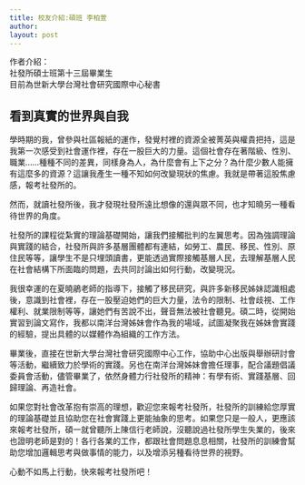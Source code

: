 ```yaml
---
title: 校友介紹:碩班 李柏萱
author: 
layout: post
---
```


作者介紹：  
社發所碩士班第十三屆畢業生  
目前為世新大學台灣社會研究國際中心秘書

## 看到真實的世界與自我

學時期的我，曾參與社區報紙的運作，發覺村裡的資源全被菁英與權貴把持，這是我第一次感受到社會運作裡，存在一股巨大的力量。這個社會存在著階級、性別、職業……種種不同的差異，同樣身為人，為什麼會有上下之分？為什麼少數人能擁有這麼多的資源？這讓我產生一種不知如何改變現狀的焦慮。我就是帶著這股焦慮感，報考社發所的。

然而，就讀社發所後，我才發現社發所遠比想像的還與眾不同，也才知曉另一種看待世界的角度。

社發所的課程從紮實的理論基礎開始，讓我們接觸批判的左翼思考。因為強調理論與實踐的結合，社發所與許多基層團體都有連結，如勞工、農民、移民、性別、原住民等等，讓學生不是只埋頭讀書，更能透過實際接觸基層人民，去理解基層人民在社會結構下所面臨的問題，去共同討論出如何行動，改變現況。

我很幸運的在夏曉鵑老師的指導下，接觸了移民研究，與許多新移民姊妹認識相處後，意識到社會裡，存在一股壓迫她們的巨大力量，法令的限制、社會歧視、工作權利、就業限制等等，讓她們有苦說不出，聲音無法被社會聽見。碩二時，從開始實習到論文寫作，我都以南洋台灣姊妹會作為我的場域，試圖凝聚我在姊妹會實踐的經驗，提出具體的以媒體作為組織的工作方法。

畢業後，直接在世新大學台灣社會研究國際中心工作，協助中心出版與舉辦研討會等活動，繼續致力於學術的實踐。另也在南洋台灣姊妹會擔任理事，配合議題倡議委員會活動，儘管畢業了，依然身體力行社發所的精神：有學有術、實踐基層、回歸理論、再造社會。

如果您對社會改革抱有崇高的理想，歡迎您來報考社發所，社發所的訓練給您厚實的理論基礎並且協助您在社會實踐上更能抽象的思考。如果您只是一般人，更應該來報考社發所，碩一就曾聽所上陳信行老師說，沒聽說過社發所學生失業的，後來也證明老師是對的！各行各業的工作，都跟社會問題息息相關，社發所的訓練會幫助您增加邏輯思考與做事情的能力，以及增添另種看待世界的視野。

心動不如馬上行動，快來報考社發所吧！